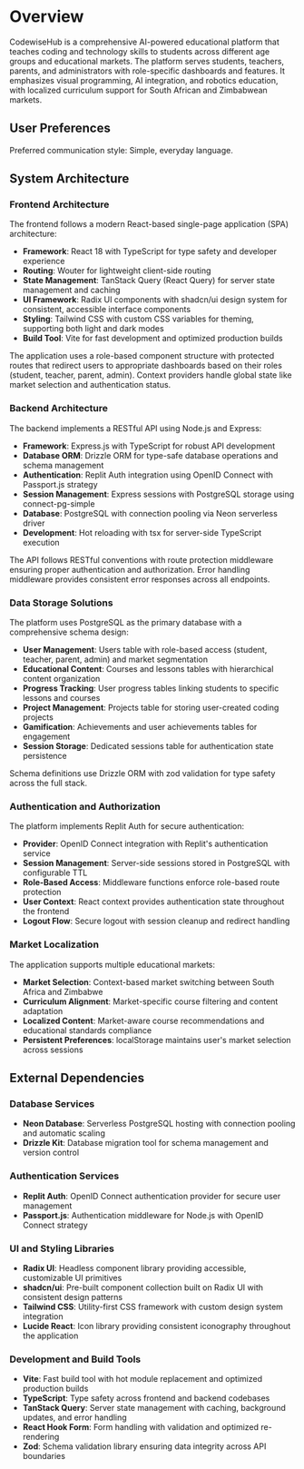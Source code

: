 # Overview

CodewiseHub is a comprehensive AI-powered educational platform that teaches coding and technology skills to students across different age groups and educational markets. The platform serves students, teachers, parents, and administrators with role-specific dashboards and features. It emphasizes visual programming, AI integration, and robotics education, with localized curriculum support for South African and Zimbabwean markets.

## User Preferences

Preferred communication style: Simple, everyday language.

## System Architecture

### Frontend Architecture

The frontend follows a modern React-based single-page application (SPA) architecture:

- **Framework**: React 18 with TypeScript for type safety and developer experience
- **Routing**: Wouter for lightweight client-side routing
- **State Management**: TanStack Query (React Query) for server state management and caching
- **UI Framework**: Radix UI components with shadcn/ui design system for consistent, accessible interface components
- **Styling**: Tailwind CSS with custom CSS variables for theming, supporting both light and dark modes
- **Build Tool**: Vite for fast development and optimized production builds

The application uses a role-based component structure with protected routes that redirect users to appropriate dashboards based on their roles (student, teacher, parent, admin). Context providers handle global state like market selection and authentication status.

### Backend Architecture

The backend implements a RESTful API using Node.js and Express:

- **Framework**: Express.js with TypeScript for robust API development
- **Database ORM**: Drizzle ORM for type-safe database operations and schema management
- **Authentication**: Replit Auth integration using OpenID Connect with Passport.js strategy
- **Session Management**: Express sessions with PostgreSQL storage using connect-pg-simple
- **Database**: PostgreSQL with connection pooling via Neon serverless driver
- **Development**: Hot reloading with tsx for server-side TypeScript execution

The API follows RESTful conventions with route protection middleware ensuring proper authentication and authorization. Error handling middleware provides consistent error responses across all endpoints.

### Data Storage Solutions

The platform uses PostgreSQL as the primary database with a comprehensive schema design:

- **User Management**: Users table with role-based access (student, teacher, parent, admin) and market segmentation
- **Educational Content**: Courses and lessons tables with hierarchical content organization
- **Progress Tracking**: User progress tables linking students to specific lessons and courses
- **Project Management**: Projects table for storing user-created coding projects
- **Gamification**: Achievements and user achievements tables for engagement
- **Session Storage**: Dedicated sessions table for authentication state persistence

Schema definitions use Drizzle ORM with zod validation for type safety across the full stack.

### Authentication and Authorization

The platform implements Replit Auth for secure authentication:

- **Provider**: OpenID Connect integration with Replit's authentication service
- **Session Management**: Server-side sessions stored in PostgreSQL with configurable TTL
- **Role-Based Access**: Middleware functions enforce role-based route protection
- **User Context**: React context provides authentication state throughout the frontend
- **Logout Flow**: Secure logout with session cleanup and redirect handling

### Market Localization

The application supports multiple educational markets:

- **Market Selection**: Context-based market switching between South Africa and Zimbabwe
- **Curriculum Alignment**: Market-specific course filtering and content adaptation
- **Localized Content**: Market-aware course recommendations and educational standards compliance
- **Persistent Preferences**: localStorage maintains user's market selection across sessions

## External Dependencies

### Database Services
- **Neon Database**: Serverless PostgreSQL hosting with connection pooling and automatic scaling
- **Drizzle Kit**: Database migration tool for schema management and version control

### Authentication Services
- **Replit Auth**: OpenID Connect authentication provider for secure user management
- **Passport.js**: Authentication middleware for Node.js with OpenID Connect strategy

### UI and Styling Libraries
- **Radix UI**: Headless component library providing accessible, customizable UI primitives
- **shadcn/ui**: Pre-built component collection built on Radix UI with consistent design patterns
- **Tailwind CSS**: Utility-first CSS framework with custom design system integration
- **Lucide React**: Icon library providing consistent iconography throughout the application

### Development and Build Tools
- **Vite**: Fast build tool with hot module replacement and optimized production builds
- **TypeScript**: Type safety across frontend and backend codebases
- **TanStack Query**: Server state management with caching, background updates, and error handling
- **React Hook Form**: Form handling with validation and optimized re-rendering
- **Zod**: Schema validation library ensuring data integrity across API boundaries